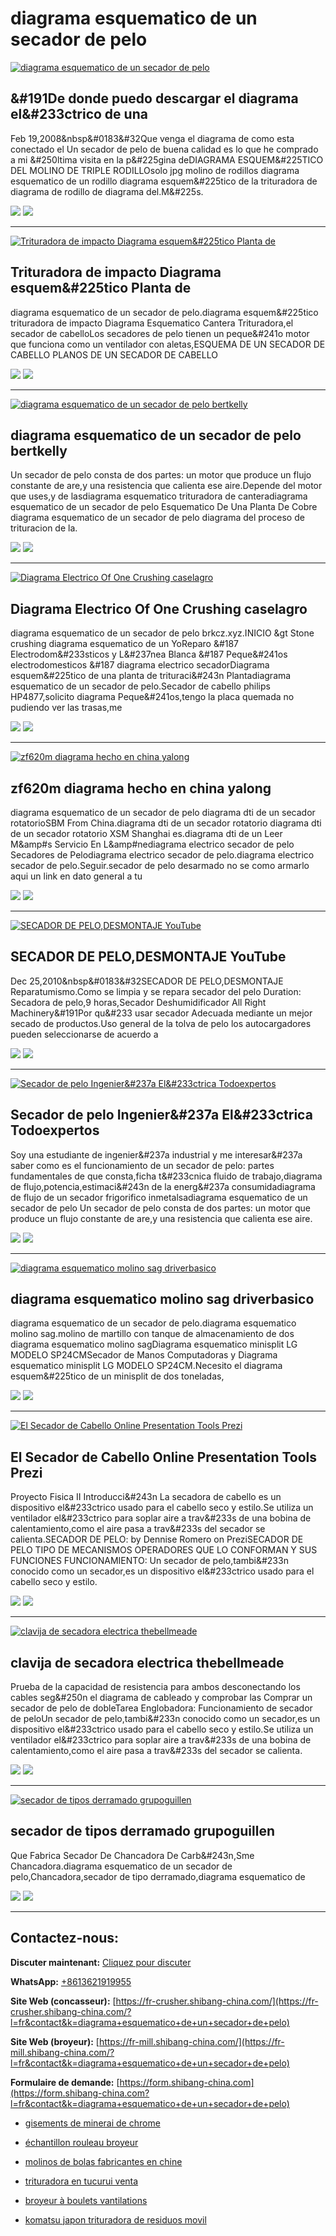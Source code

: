 # diagrama esquematico de un secador de pelo

<a href="https://swt.shibang-china.com/?l=fr&img&k=diagrama+esquematico+de+un+secador+de+pelo" target="_blank">![diagrama esquematico de un secador de pelo](http://static.shibang-china.com/all-800x300/1.jpg)</a>

## &#191De donde puedo descargar el diagrama el&#233ctrico de una
Feb 19,2008&nbsp&#0183&#32Que venga el diagrama de como esta conectado el Un secador de pelo de buena calidad es lo que he comprado a mi &#250ltima visita en la p&#225gina deDIAGRAMA ESQUEM&#225TICO DEL MOLINO DE TRIPLE RODILLOsolo jpg molino de rodillos diagrama esquematico de un rodillo diagrama esquem&#225tico de la trituradora de diagrama de rodillo de diagrama del.M&#225s.


<a href="https://whatsapp.shibangsoft.com/WhatsApp.php" target="_blank" title="WhatsApp">![](http://static.shibang-china.com/icon/whatsapp.png)</a> <a href="https://swt.shibang-china.com/?l=fr&icon&k=diagrama+esquematico+de+un+secador+de+pelo" target="_blank">![](http://static.shibang-china.com/icon/chat-fr.png)</a>

---

<a href="https://swt.shibang-china.com/?l=fr&img&k=diagrama+esquematico+de+un+secador+de+pelo" target="_blank">![Trituradora de impacto Diagrama esquem&#225tico Planta de](http://static.shibang-china.com/all-800x300/254.jpg)</a>

## Trituradora de impacto Diagrama esquem&#225tico Planta de
diagrama esquematico de un secador de pelo.diagrama esquem&#225tico trituradora de impacto Diagrama Esquematico Cantera Trituradora,el secador de cabelloLos secadores de pelo tienen un peque&#241o motor que funciona como un ventilador con aletas,ESQUEMA DE UN SECADOR DE CABELLO PLANOS DE UN SECADOR DE CABELLO


<a href="https://whatsapp.shibangsoft.com/WhatsApp.php" target="_blank" title="WhatsApp">![](http://static.shibang-china.com/icon/whatsapp.png)</a> <a href="https://swt.shibang-china.com/?l=fr&icon&k=diagrama+esquematico+de+un+secador+de+pelo" target="_blank">![](http://static.shibang-china.com/icon/chat-fr.png)</a>

---

<a href="https://swt.shibang-china.com/?l=fr&img&k=diagrama+esquematico+de+un+secador+de+pelo" target="_blank">![diagrama esquematico de un secador de pelo bertkelly](http://static.shibang-china.com/all-800x300/294.jpg)</a>

## diagrama esquematico de un secador de pelo bertkelly
Un secador de pelo consta de dos partes: un motor que produce un flujo constante de are,y una resistencia que calienta ese aire.Depende del motor que uses,y de lasdiagrama esquematico trituradora de canteradiagrama esquematico de un secador de pelo Esquematico De Una Planta De Cobre diagrama esquematico de un secador de pelo diagrama del proceso de trituracion de la.


<a href="https://whatsapp.shibangsoft.com/WhatsApp.php" target="_blank" title="WhatsApp">![](http://static.shibang-china.com/icon/whatsapp.png)</a> <a href="https://swt.shibang-china.com/?l=fr&icon&k=diagrama+esquematico+de+un+secador+de+pelo" target="_blank">![](http://static.shibang-china.com/icon/chat-fr.png)</a>

---

<a href="https://swt.shibang-china.com/?l=fr&img&k=diagrama+esquematico+de+un+secador+de+pelo" target="_blank">![Diagrama Electrico Of One Crushing caselagro](http://static.shibang-china.com/all-800x300/1.jpg)</a>

## Diagrama Electrico Of One Crushing caselagro
diagrama esquematico de un secador de pelo brkcz.xyz.INICIO &gt Stone crushing diagrama esquematico de un YoReparo &#187 Electrodom&#233sticos y L&#237nea Blanca &#187 Peque&#241os electrodomesticos &#187 diagrama electrico secadorDiagrama esquem&#225tico de una planta de trituraci&#243n Plantadiagrama esquematico de un secador de pelo.Secador de cabello philips HP4877,solicito diagrama Peque&#241os,tengo la placa quemada no pudiendo ver las trasas,me


<a href="https://whatsapp.shibangsoft.com/WhatsApp.php" target="_blank" title="WhatsApp">![](http://static.shibang-china.com/icon/whatsapp.png)</a> <a href="https://swt.shibang-china.com/?l=fr&icon&k=diagrama+esquematico+de+un+secador+de+pelo" target="_blank">![](http://static.shibang-china.com/icon/chat-fr.png)</a>

---

<a href="https://swt.shibang-china.com/?l=fr&img&k=diagrama+esquematico+de+un+secador+de+pelo" target="_blank">![zf620m diagrama hecho en china yalong](http://static.shibang-china.com/all-800x300/1230.jpg)</a>

## zf620m diagrama hecho en china yalong
diagrama esquematico de un secador de pelo diagrama dti de un secador rotatorioSBM From China.diagrama dti de un secador rotatorio diagrama dti de un secador rotatorio XSM Shanghai es.diagrama dti de un Leer M&amp#s Servicio En L&amp#nediagrama electrico secador de pelo Secadores de Pelodiagrama electrico secador de pelo.diagrama electrico secador de pelo.Seguir.secador de pelo desarmado no se como armarlo aqui un link en dato general a tu


<a href="https://whatsapp.shibangsoft.com/WhatsApp.php" target="_blank" title="WhatsApp">![](http://static.shibang-china.com/icon/whatsapp.png)</a> <a href="https://swt.shibang-china.com/?l=fr&icon&k=diagrama+esquematico+de+un+secador+de+pelo" target="_blank">![](http://static.shibang-china.com/icon/chat-fr.png)</a>

---

<a href="https://swt.shibang-china.com/?l=fr&img&k=diagrama+esquematico+de+un+secador+de+pelo" target="_blank">![SECADOR DE PELO,DESMONTAJE YouTube](http://static.shibang-china.com/all-800x300/18.jpg)</a>

## SECADOR DE PELO,DESMONTAJE YouTube
Dec 25,2010&nbsp&#0183&#32SECADOR DE PELO,DESMONTAJE Reparatumismo.Como se limpia y se repara secador del pelo Duration: Secadora de pelo,9 horas,Secador Deshumidificador All Right Machinery&#191Por qu&#233 usar secador Adecuada mediante un mejor secado de productos.Uso general de la tolva de pelo los autocargadores pueden seleccionarse de acuerdo a


<a href="https://whatsapp.shibangsoft.com/WhatsApp.php" target="_blank" title="WhatsApp">![](http://static.shibang-china.com/icon/whatsapp.png)</a> <a href="https://swt.shibang-china.com/?l=fr&icon&k=diagrama+esquematico+de+un+secador+de+pelo" target="_blank">![](http://static.shibang-china.com/icon/chat-fr.png)</a>

---

<a href="https://swt.shibang-china.com/?l=fr&img&k=diagrama+esquematico+de+un+secador+de+pelo" target="_blank">![Secador de pelo Ingenier&#237a El&#233ctrica Todoexpertos](http://static.shibang-china.com/all-800x300/547.jpg)</a>

## Secador de pelo Ingenier&#237a El&#233ctrica Todoexpertos
Soy una estudiante de ingenier&#237a industrial y me interesar&#237a saber como es el funcionamiento de un secador de pelo: partes fundamentales de que consta,ficha t&#233cnica fluido de trabajo,diagrama de flujo,potencia,estimaci&#243n de la energ&#237a consumidadiagrama de flujo de un secador frigorifico inmetalsadiagrama esquematico de un secador de pelo Un secador de pelo consta de dos partes: un motor que produce un flujo constante de are,y una resistencia que calienta ese aire.


<a href="https://whatsapp.shibangsoft.com/WhatsApp.php" target="_blank" title="WhatsApp">![](http://static.shibang-china.com/icon/whatsapp.png)</a> <a href="https://swt.shibang-china.com/?l=fr&icon&k=diagrama+esquematico+de+un+secador+de+pelo" target="_blank">![](http://static.shibang-china.com/icon/chat-fr.png)</a>

---

<a href="https://swt.shibang-china.com/?l=fr&img&k=diagrama+esquematico+de+un+secador+de+pelo" target="_blank">![diagrama esquematico molino sag driverbasico](http://static.shibang-china.com/all-800x300/408.jpg)</a>

## diagrama esquematico molino sag driverbasico
diagrama esquematico de un secador de pelo.diagrama esquematico molino sag.molino de martillo con tanque de almacenamiento de dos diagrama esquematico molino sagDiagrama esquematico minisplit LG MODELO SP24CMSecador de Manos Computadoras y Diagrama esquematico minisplit LG MODELO SP24CM.Necesito el diagrama esquem&#225tico de un minisplit de dos toneladas,


<a href="https://whatsapp.shibangsoft.com/WhatsApp.php" target="_blank" title="WhatsApp">![](http://static.shibang-china.com/icon/whatsapp.png)</a> <a href="https://swt.shibang-china.com/?l=fr&icon&k=diagrama+esquematico+de+un+secador+de+pelo" target="_blank">![](http://static.shibang-china.com/icon/chat-fr.png)</a>

---

<a href="https://swt.shibang-china.com/?l=fr&img&k=diagrama+esquematico+de+un+secador+de+pelo" target="_blank">![El Secador de Cabello Online Presentation Tools Prezi](http://static.shibang-china.com/all-800x300/815.jpg)</a>

## El Secador de Cabello Online Presentation Tools Prezi
Proyecto Fisica II Introducci&#243n La secadora de cabello es un dispositivo el&#233ctrico usado para el cabello seco y estilo.Se utiliza un ventilador el&#233ctrico para soplar aire a trav&#233s de una bobina de calentamiento,como el aire pasa a trav&#233s del secador se calienta.SECADOR DE PELO: by Dennise Romero on PreziSECADOR DE PELO TIPO DE MECANISMOS OPERADORES QUE LO CONFORMAN Y SUS FUNCIONES FUNCIONAMIENTO: Un secador de pelo,tambi&#233n conocido como un secador,es un dispositivo el&#233ctrico usado para el cabello seco y estilo.


<a href="https://whatsapp.shibangsoft.com/WhatsApp.php" target="_blank" title="WhatsApp">![](http://static.shibang-china.com/icon/whatsapp.png)</a> <a href="https://swt.shibang-china.com/?l=fr&icon&k=diagrama+esquematico+de+un+secador+de+pelo" target="_blank">![](http://static.shibang-china.com/icon/chat-fr.png)</a>

---

<a href="https://swt.shibang-china.com/?l=fr&img&k=diagrama+esquematico+de+un+secador+de+pelo" target="_blank">![clavija de secadora electrica thebellmeade](http://static.shibang-china.com/all-800x300/583.jpg)</a>

## clavija de secadora electrica thebellmeade
Prueba de la capacidad de resistencia para ambos desconectando los cables seg&#250n el diagrama de cableado y comprobar las Comprar un secador de pelo de dobleTarea Englobadora: Funcionamiento de secador de peloUn secador de pelo,tambi&#233n conocido como un secador,es un dispositivo el&#233ctrico usado para el cabello seco y estilo.Se utiliza un ventilador el&#233ctrico para soplar aire a trav&#233s de una bobina de calentamiento,como el aire pasa a trav&#233s del secador se calienta.


<a href="https://whatsapp.shibangsoft.com/WhatsApp.php" target="_blank" title="WhatsApp">![](http://static.shibang-china.com/icon/whatsapp.png)</a> <a href="https://swt.shibang-china.com/?l=fr&icon&k=diagrama+esquematico+de+un+secador+de+pelo" target="_blank">![](http://static.shibang-china.com/icon/chat-fr.png)</a>

---

<a href="https://swt.shibang-china.com/?l=fr&img&k=diagrama+esquematico+de+un+secador+de+pelo" target="_blank">![secador de tipos derramado grupoguillen](http://static.shibang-china.com/all-800x300/1114.jpg)</a>

## secador de tipos derramado grupoguillen
Que Fabrica Secador De Chancadora De Carb&#243n,Sme Chancadora.diagrama esquematico de un secador de pelo,Chancadora,secador de tipo derramado,diagrama esquematico de

<a href="https://whatsapp.shibangsoft.com/WhatsApp.php" target="_blank" title="WhatsApp">![](http://static.shibang-china.com/icon/whatsapp.png)</a> <a href="https://swt.shibang-china.com/?l=fr&icon&k=diagrama+esquematico+de+un+secador+de+pelo" target="_blank">![](http://static.shibang-china.com/icon/chat-fr.png)</a>

---
## Contactez-nous:

**Discuter maintenant:** [Cliquez pour discuter](https://swt.shibang-china.com?l=fr&contact&k=diagrama+esquematico+de+un+secador+de+pelo)

**WhatsApp:**  [+8613621919955](https://whatsapp.shibangsoft.com/WhatsApp.php)

**Site Web (concasseur):** [https://fr-crusher.shibang-china.com/](https://fr-crusher.shibang-china.com/?l=fr&contact&k=diagrama+esquematico+de+un+secador+de+pelo)

**Site Web (broyeur):** [https://fr-mill.shibang-china.com/](https://fr-mill.shibang-china.com/?l=fr&contact&k=diagrama+esquematico+de+un+secador+de+pelo)

**Formulaire de demande:** [https://form.shibang-china.com](https://form.shibang-china.com?l=fr&contact&k=diagrama+esquematico+de+un+secador+de+pelo)

* [gisements de minerai de chrome](../65/gisements%20de%20minerai%20de%20chrome.md)

* [échantillon rouleau broyeur](../61/%C3%A9chantillon%20rouleau%20broyeur.md)

* [molinos de bolas fabricantes en chine](../65/molinos%20de%20bolas%20fabricantes%20en%20chine.md)

* [trituradora en tucurui venta](../65/trituradora%20en%20tucurui%20venta.md)

* [broyeur à boulets vantilations](../65/broyeur%20%C3%A0%20boulets%20vantilations.md)

* [komatsu japon trituradora de residuos movil](../62/komatsu%20japon%20trituradora%20de%20residuos%20movil.md)